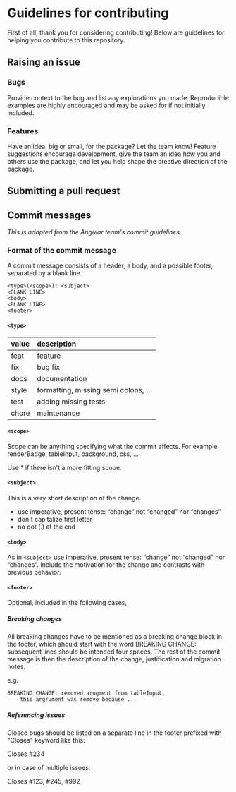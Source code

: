 # Guidelines for contributing

First of all, thank you for considering contributing! Below are guidelines for helping you contribute to this repository. 

## 

## Raising an issue

### Bugs

Provide context to the bug and list any explorations you made. Reproducible examples are highly encouraged and may be asked for if not initially included.

### Features

Have an idea, big or small, for the package? Let the team know! Feature suggestions encourage development, give the team an idea how you and others use the package, and let you help shape the creative direction of the package.  

## Submitting a pull request

## Commit messages

*This is adapted from the Angular team's commit guidelines*

### Format of the commit message

A commit message consists of a header, a body, and a possible footer, separated by a blank line.

```
<type>(<scope>): <subject>
<BLANK LINE>
<body>
<BLANK LINE>
<footer>
```

#### `<type>`

| value  | description |
| :----- | :----------- |
| feat  | feature |
| fix   | bug fix |
| docs  | documentation |
| style | formatting, missing semi colons, … |
| test  | adding missing tests |
| chore | maintenance |

#### `<scope>`

Scope can be anything specifying what the commit affects. For example renderBadge, tableInput, background, css, ...

Use * if there isn't a more fitting scope.

#### `<subject>`

This is a very short description of the change. 

* use imperative, present tense: “change” not “changed” nor “changes” 
* don't capitalize first letter
* no dot (.) at the end

#### `<body>`

As in `<subject>` use imperative, present tense: “change” not “changed” nor “changes”. Include the motivation for the change and contrasts with previous behavior.

#### `<footer>`

Optional, included in the following cases, 

##### Breaking changes

All breaking changes have to be mentioned as a breaking change block in the footer, which should start with the word BREAKING CHANGE:, subsequent lines should be intended four spaces. The rest of the commit message is then the description of the change, justification and migration notes. 

e.g.
```
BREAKING CHANGE: removed arugment from tableInput,
    this argrument was remove because ...
```

##### Referencing issues

Closed bugs should be listed on a separate line in the footer prefixed with "Closes" keyword like this:

Closes #234

or in case of multiple issues:

Closes #123, #245, #992

